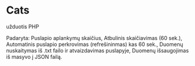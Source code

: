 # Cats
užduotis PHP

Padaryta:
Puslapio aplankymų skaičius,
Atbulinis skaičiavimas (60 sek.),
Automatinis puslapio perkrovimas (refrešininmas) kas 60 sek.,
Duomenų nuskaitymas iš .txt failo ir atvaizdavimas puslapyje,
Duomenų išsaugojimas iš masyvo į JSON failą.
